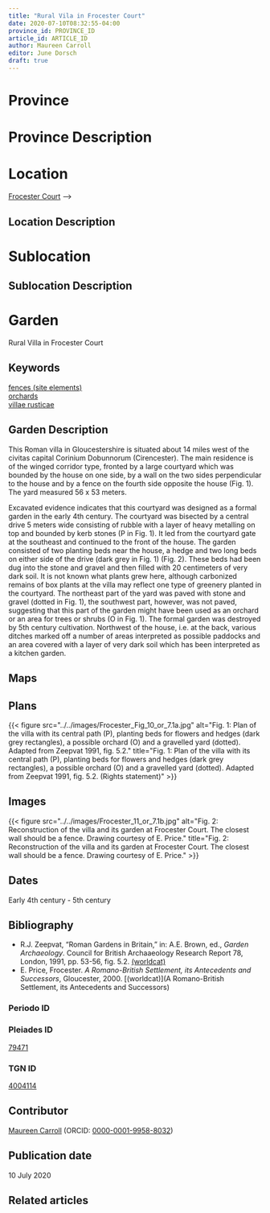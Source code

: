 ```yaml
---
title: "Rural Vila in Frocester Court"
date: 2020-07-10T08:32:55-04:00
province_id: PROVINCE_ID
article_id: ARTICLE_ID
author: Maureen Carroll
editor: June Dorsch
draft: true
---
```


# Province

<!-- [Britannia]({{<ref "province/britannia.md">}}) -->  

# Province Description


# Location

[Frocester Court](https://pleiades.stoa.org/places/79471) -->

## Location Description

<!-- LEAVE THIS BLANK FOR NOW -->

# Sublocation

<!--
[AREA WITHIN LOCATION, LIKE “PALATINE HILL”](GEOREFERENCE LINK)
A sublocation is any area larger than an individual garden, but located within a location. I would always try to include a link to a controlled vocabulary here if possible. This ID may well be different from the Garden ID, e.g., Pompeii versus a Garden in one of the houses which has its own Pleiades ID.
-->

## Sublocation Description

<!-- DESCRIPTION -->

# Garden

Rural Villa in Frocester Court

## Keywords

[fences (site elements)](http://vocab.getty.edu/page/aat/300005044)  
[orchards](http://vocab.getty.edu/page/aat/300008890)  
[villae rusticae](http://vocab.getty.edu/page/aat/300005518)      

## Garden Description

This Roman villa in Gloucestershire is situated about 14 miles west of the civitas capital Corinium Dobunnorum (Cirencester). The main residence is of the winged corridor type, fronted by a large courtyard which was bounded by the house on one side, by a wall on the two sides perpendicular to the house and by a fence on the fourth side opposite the house (Fig. 1). The yard measured 56 x 53 meters.

Excavated evidence indicates that this courtyard was designed as a formal garden in the early 4th century. The courtyard was bisected by a central drive 5 meters wide consisting of rubble with a layer of heavy metalling on top and bounded by kerb stones (P in Fig. 1). It led from the courtyard gate at the southeast and continued to the front of the house. The garden consisted of two planting beds near the house, a hedge and two long beds on either side of the drive (dark grey in Fig. 1) (Fig. 2). These beds had been dug into the stone and gravel and then filled with 20 centimeters of very dark soil. It is not known what plants grew here, although carbonized remains of box plants at the villa may reflect one type of greenery planted in the courtyard. The northeast part of the yard was paved with stone and gravel (dotted in Fig. 1), the southwest part, however, was not paved, suggesting that this part of the garden might have been used as an orchard or an area for trees or shrubs (O in Fig. 1). The formal garden was destroyed by 5th century cultivation. Northwest of the house, i.e. at the back, various ditches marked off a number of areas interpreted as possible paddocks and an area covered with a layer of very dark soil which has been interpreted as a kitchen garden.

## Maps

<!--
{{< figure src="IMG_URL" alt="ALT_TEXT" title="CAPTION" >}}
-->

## Plans

{{< figure src="../../images/Frocester_Fig_10_or_7.1a.jpg" alt="Fig. 1: Plan of the villa with its central path (P), planting beds for flowers and hedges (dark grey rectangles), a possible orchard (O) and a gravelled yard (dotted). Adapted from Zeepvat 1991, fig. 5.2." title="Fig. 1: Plan of the villa with its central path (P), planting beds for flowers and hedges (dark grey rectangles), a possible orchard (O) and a gravelled yard (dotted). Adapted from Zeepvat 1991, fig. 5.2. (Rights statement)" >}}

## Images

{{< figure src="../../images/Frocester_11_or_7.1b.jpg" alt="Fig. 2: Reconstruction of the villa and its garden at Frocester Court. The closest wall should be a fence. Drawing courtesy of E. Price." title="Fig. 2: Reconstruction of the villa and its garden at Frocester Court. The closest wall should be a fence. Drawing courtesy of E. Price." >}}

## Dates

Early 4th century - 5th century

## Bibliography

* R.J. Zeepvat, “Roman Gardens in Britain,” in: A.E. Brown, ed., *Garden Archaeology*. Council for British Archaaeology Research Report 78, London, 1991, pp. 53-56, fig. 5.2. [(worldcat)](http://www.worldcat.org/oclc/246578144)
* E. Price, Frocester. *A Romano-British Settlement, its Antecedents and Successors*, Gloucester, 2000. [(worldcat)](A Romano-British Settlement, its Antecedents and Successors)

### Periodo ID

<!-- [PERIODO_ID](https://pleiades.stoa.org/places/PLEIADES_ID) -->

### Pleiades ID

[79471](https://pleiades.stoa.org/places/79471)

### TGN ID

[4004114](http://vocab.getty.edu/page/tgn/4004114)

## Contributor

[Maureen Carroll](https://www.sheffield.ac.uk/archaeology/our-people/academic-staff/maureen-carroll) (ORCID: [0000-0001-9958-8032](https://orcid.org/0000-0001-9958-8032))

## Publication date

10 July 2020

## Related articles

<!-- Links to other related articles. Leave blank for now -->
